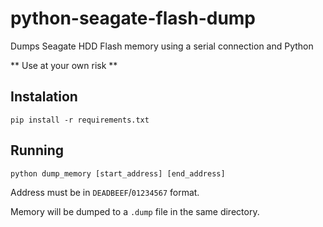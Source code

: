 # python-seagate-flash-dump

Dumps Seagate HDD Flash memory using a serial connection and Python

** Use at your own risk **

## Instalation
`pip install -r requirements.txt`

## Running
`python dump_memory [start_address] [end_address]`

Address must be in `DEADBEEF`/`01234567` format.

Memory will be dumped to a `.dump` file in the same directory.


